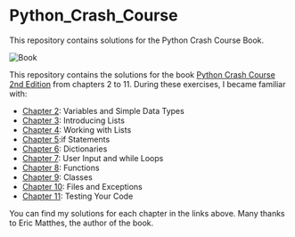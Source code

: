 # Python_Crash_Course
This repository contains solutions for the Python Crash Course Book.

![Book](https://m.media-amazon.com/images/I/81py-nCTfrL.jpg)

This repository contains the solutions for the book [Python Crash Course 2nd Edition](https://bedford-computing.co.uk/learning/wp-content/uploads/2015/10/No.Starch.Python.Oct_.2015.ISBN_.1593276036.pdf) from chapters 2 to 11. During these exercises, I became familiar with:

- [Chapter 2](https://github.com/Anndischeh/Python_Crash_Course/tree/main/Chapter-2): Variables and Simple Data Types
- [Chapter 3](https://github.com/Anndischeh/Python_Crash_Course/tree/main/Chapter-3): Introducing Lists
- [Chapter 4](https://github.com/Anndischeh/Python_Crash_Course/tree/main/Chapter-4): Working with Lists
- [Chapter 5](https://github.com/Anndischeh/Python_Crash_Course/tree/main/Chapter-5):if Statements
- [Chapter 6](https://github.com/Anndischeh/Python_Crash_Course/tree/main/Chapter-6): Dictionaries
- [Chapter 7](https://github.com/Anndischeh/Python_Crash_Course/tree/main/Chapter-7): User Input and while Loops
- [Chapter 8](https://github.com/Anndischeh/Python_Crash_Course/tree/main/Chapter-8): Functions
- [Chapter 9](https://github.com/Anndischeh/Python_Crash_Course/tree/main/Chapter-9): Classes
- [Chapter 10](https://github.com/Anndischeh/Python_Crash_Course/tree/main/Chapter-10): Files and Exceptions
- [Chapter 11](https://github.com/Anndischeh/Python_Crash_Course/tree/main/Chapter-11): Testing Your Code

You can find my solutions for each chapter in the links above. Many thanks to Eric Matthes, the author of the book.
